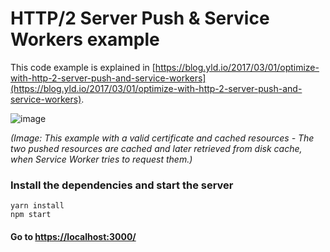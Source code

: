 # HTTP/2 Server Push & Service Workers example

This code example is explained in [https://blog.yld.io/2017/03/01/optimize-with-http-2-server-push-and-service-workers](https://blog.yld.io/2017/03/01/optimize-with-http-2-server-push-and-service-workers).


![image](https://cloud.githubusercontent.com/assets/1150553/23367424/1742049c-fd02-11e6-92ce-df17814bdca5.png)

*(Image: This example with a valid certificate and cached resources - The two pushed resources are cached and later retrieved from disk cache, when Service Worker tries to request them.)*


### Install the dependencies and start the server

```
yarn install
npm start
```

#### Go to [https://localhost:3000/](https://localhost:3000/)
